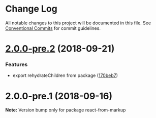 # Change Log

All notable changes to this project will be documented in this file.
See [Conventional Commits](https://conventionalcommits.org) for commit guidelines.

<a name="2.0.0-pre.2"></a>
# [2.0.0-pre.2](https://github.com/simon360/react-from-markup/compare/v2.0.0-pre.1...v2.0.0-pre.2) (2018-09-21)


### Features

* export rehydrateChildren from package ([170beb7](https://github.com/simon360/react-from-markup/commit/170beb7))





<a name="2.0.0-pre.1"></a>
# 2.0.0-pre.1 (2018-09-16)

**Note:** Version bump only for package react-from-markup

